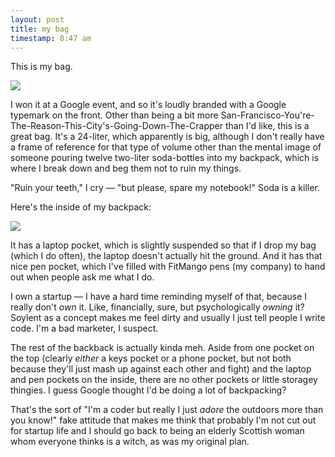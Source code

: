 ```yaml
---
layout: post
title: my bag
timestamp: 8:47 am
---
```


This is my bag.

![](https://lh3.googleusercontent.com/78yTP84tV94qbI0-aqAywBhvoOQPDvtfANBCQx85xl8c-E5WIWFcXm0S2s53Ylybw6sQIbUqz8dRQYpTJoYXPswmF3Qfnwz3GLes4R3SI7JixddSP1TMyGPBCv_XZryg6LTnoUOYTQvO02SmB7U1_EYXXlAca7_BIjaNLXjs2aALSehKHeK8d63hnE5LwuEU56xSlnrSnAj5-qZKBWOrf9Yk8SSOf6GILOjLdvlKbDizz-xO7f5JSo_vI5VvMxamyLDUzoDV_6wXyX1kZZeKJlq69yk_C7YauPtwo2-ipHjwa53yefvhHltkmIbb426K5CcLX7ScuV9fnCIvQ8V4ErTYHebFWnZs6X8fZa9vOY9vMBVBB-DyIIhwNXVkMUA27PLRNFaBwgOqRiQiBtTnk0LTvC0tiKscqZWvQsl4nzOqpJmAXSEyQN3We-KCcsNx7toe1i580rWDz00PlTPuAyyfMyIIFTXH8RecVOPhiq1kthXxf4FDgFPCPf8Lkc6f83T9SHXUedul7-2OTm0zCej6_PmPeKGAnSfIOPxu-oaE04A7b__Xhwonm36Xpz_pBYuqLiULs6ZwQfSLgEJuvUZZlrg7WSzNn4m80oGOa7bIYdp0Kw=w603-h803-no)

I won it at a Google event, and so it's loudly branded with a Google typemark on the front. Other than being a bit more San-Francisco-You're-The-Reason-This-City's-Going-Down-The-Crapper than I'd like, this is a great bag. It's a 24-liter, which apparently is big, although I don't really have a frame of reference for that type of volume other than the mental image of someone pouring twelve two-liter soda-bottles into my backpack, which is where I break down and beg them not to ruin my things.

"Ruin your teeth," I cry — "but please, spare my notebook!" Soda is a killer.

Here's the inside of my backpack:

![](https://lh3.googleusercontent.com/kWdbwBQziE_lpUd9ehVd7o_xvAIWlxRddMCgAEzD-TAT1lNnaWTO39bGKgGuCmz5UbJYkmqRygc0CN6lBcofcvn90GJOqWnTQev66U72akoSRueV8oa7r43FnZuvjJlu_OW1m6-WgYQmIhObkmTiyHHxX684TN-n1tI1eFKyQGiZELSVZvU8mxO2MXC8v5XM6etMNiq752r74Jy-jL1kUav_VbIcwX9ohEdofUVogySbqtnerl-i6FUH8vaw3q1b6Q2Zq4-cpQvgEYwAE6UJHlbc20ly-MHf7vet5oNNP5o5Ym20xqyYTp5ZEWV2oTtO0glBL0kW_9Up6b7KzkZH6utZ-qv1nXyuE7ldeXbAhN2jPo4gvrEcmJUIyLG-QqNFLjZPBYGoNDdnuEVdldxXAJMw69Nit9IcHkz60E9Mv4O5XHmkrLZ79tzR-6L6teJUL6njd1iMvgy73pMOqd8cgXlRCAlcRnYClKtgxUUi5tjk8bKB4JlnprLX942KaUgMG0QYcVAuTIX9PXrk6C83zZf0i4MAQTun7A_fC4Z-LErZvQfgEDRdetYjOZaAAVWoRdJXPmpNdB5i3bzVmWOVpS705kH5z1LaMv1gcD1BiuXS9vwqOQ=w603-h803-no)

It has a laptop pocket, which is slightly suspended so that if I drop my bag (which I do often), the laptop doesn't actually hit the ground. And it has that nice pen pocket, which I've filled with FitMango pens (my company) to hand out when people ask me what I do.

I own a startup — I have a hard time reminding myself of that, because I really don't _own_ it. Like, financially, sure, but psychologically _owning_ it? Soylent as a concept makes me feel dirty and usually I just tell people I write code. I'm a bad marketer, I suspect.

The rest of the backback is actually kinda meh. Aside from one pocket on the top (clearly _either_ a keys pocket or a phone pocket, but not both because they'll just mash up against each other and fight) and the laptop and pen pockets on the inside, there are no other pockets or little storagey thingies. I guess Google thought I'd be doing a lot of backpacking?

That's the sort of "I'm a coder but really I just _adore_ the outdoors more than you know!" fake attitude that makes me think that probably I'm not cut out for startup life and I should go back to being an elderly Scottish woman whom everyone thinks is a witch, as was my original plan.
